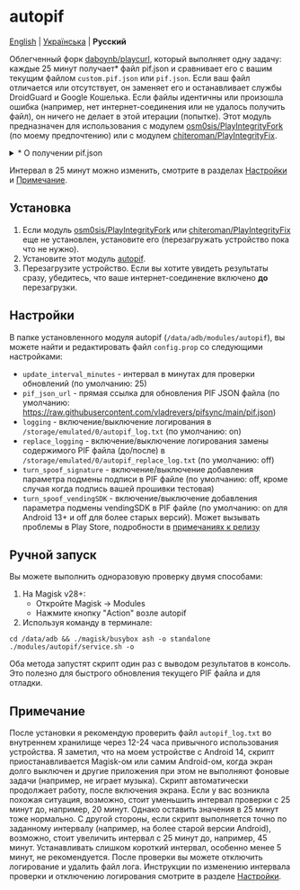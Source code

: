 # autopif

[English](./README.md) | [Українська](./README_UK.md) | **Русский**

Облегченный форк [daboynb/playcurl](https://github.com/daboynb/PlayIntegrityNEXT/tree/main/playcurl), который выполняет одну задачу: каждые 25 минут получает* файл pif.json и сравнивает его с вашим текущим файлом `custom.pif.json` или `pif.json`. Если ваш файл отличается или отсутствует, он заменяет его и останавливает службы DroidGuard и Google Кошелька. Если файлы идентичны или произошла ошибка (например, нет интернет-соединения или не удалось получить файл), он ничего не делает в этой итерации (попытке). Этот модуль предназначен для использования с модулем [osm0sis/PlayIntegrityFork](https://github.com/osm0sis/PlayIntegrityFork) (по моему предпочтению) или с модулем [chiteroman/PlayIntegrityFix](https://github.com/chiteroman/PlayIntegrityFix).

<details>
<summary>* О получении pif.json</summary>

Существует два варианта этого модуля:

**Вариант fetch**:  
Скачивает файл с [pifsync/pif.json](https://github.com/vladrevers/pifsync/blob/main/pif.json).
- **Плюс**: Использует меньше сетевого трафика и легче.
- **Минус**: Новый pif.json может быть доступен с небольшой задержкой (примерно 10± минут).

**Вариант selfgen**:  
Генерирует файл на устройстве, скачивая и извлекая информацию из последнего [XiaomiEUModule.apk](https://sourceforge.net/projects/xiaomi-eu-multilang-miui-roms/files/xiaomi.eu/Xiaomi.eu-app/) от xiaomi.eu.
- **Плюс**: Новый pif.json доступен без задержки.
- **Минус**: Использует немного больше сетевого трафика и требует бинарную библиотеку aapt, что увеличивает размер установленного модуля на 1,4 МБ.
- **Оптимизация**: Кэширует последний pif.json и ссылку на apk, поэтому скачивание и извлечение информации из apk происходит только при необходимости (при обновлении).
</details>

Интервал в 25 минут можно изменить, смотрите в разделах [Настройки](#Настройки) и [Примечание](#Примечание).

## Установка

1. Если модуль [osm0sis/PlayIntegrityFork](https://github.com/osm0sis/PlayIntegrityFork/releases/latest) или [chiteroman/PlayIntegrityFix](https://github.com/chiteroman/PlayIntegrityFix/releases/latest) еще не установлен, установите его (перезагружать устройство пока что не нужно).
2. Установите этот модуль [autopif](https://github.com/vladrevers/autopif/releases/latest).
3. Перезагрузите устройство. Если вы хотите увидеть результаты сразу, убедитесь, что ваше интернет-соединение включено **до** перезагрузки.

## Настройки

В папке установленного модуля autopif (`/data/adb/modules/autopif`), вы можете найти и редактировать файл `config.prop` со следующими настройками:

- `update_interval_minutes` - интервал в минутах для проверки обновлений (по умолчанию: 25)
- `pif_json_url` - прямая ссылка для обновления PIF JSON файла (по умолчанию: https://raw.githubusercontent.com/vladrevers/pifsync/main/pif.json)
- `logging` - включение/выключение логирования в `/storage/emulated/0/autopif_log.txt` (по умолчанию: on)
- `replace_logging` - включение/выключение логирования замены содержимого PIF файла (до/после) в `/storage/emulated/0/autopif_replace_log.txt` (по умолчанию: off)
- `turn_spoof_signature` - включение/выключение добавления параметра подмены подписи в PIF файле (по умолчанию: off, кроме случая когда подпись вашей прошивки тестовая)
- `turn_spoof_vendingSDK` - включение/выключение добавления параметра подмены vendingSDK в PIF файле (по умолчанию: on для Android 13+ и off для более старых версий). Может вызывать проблемы в Play Store, подробности в [примечаниях к релизу](https://github.com/vladrevers/autopif/releases/tag/v1.9)

## Ручной запуск

Вы можете выполнить одноразовую проверку двумя способами:
1. На Magisk v28+:
   - Откройте Magisk → Modules
   - Нажмите кнопку "Action" возле autopif
2. Используя команду в терминале:
```shell
cd /data/adb && ./magisk/busybox ash -o standalone ./modules/autopif/service.sh -o
```

Оба метода запустят скрипт один раз с выводом результатов в консоль. Это полезно для быстрого обновления текущего PIF файла и для отладки.

## Примечание

После установки я рекомендую проверить файл `autopif_log.txt` во внутреннем хранилище через 12-24 часа привычного использования устройства. Я заметил, что на моем устройстве с Android 14, скрипт приостанавливается Magisk-ом или самим Android-ом, когда экран долго выключен и другие приложения при этом не выполняют фоновые задачи (например, не играет музыка). Скрипт автоматически продолжает работу, после включения экрана. Если у вас возникла похожая ситуация, возможно, стоит уменьшить интервал проверки с 25 минут до, например, 20 минут. Однако оставить значения в 25 минут тоже нормально. С другой стороны, если скрипт выполняется точно по заданному интервалу (например, на более старой версии Android), возможно, стоит увеличить интервал с 25 минут до, например, 45 минут. Устанавливать слишком короткий интервал, особенно менее 5 минут, не рекомендуется. После проверки вы можете отключить логирование и удалить файл лога. Инструкции по изменению интервала проверки и отключению логирования смотрите в разделе [Настройки](#Настройки).